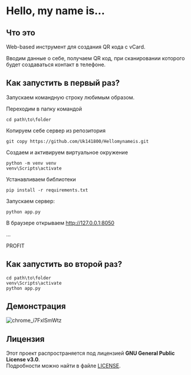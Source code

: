 # Hello, my name is...

## Что это
Web-based инструмент для создания QR кода с vCard.

Вводим данные о себе, получаем QR код, при сканировании которого будет создаваться контакт в телефоне.
## Как запустить в первый раз?
Запускаем командную строку любимым образом.

Переходим в папку командой
```commandline
cd path\to\folder
```
Копируем себе сервер из репозитория 
```commandline
git copy https://github.com/Uk141800/Hellomynameis.git
```
Создаем и активируем виртуальное окружение
```commandline
python -m venv venv
venv\Scripts\activate
```
Устанавливаем библиотеки
```commandline
pip install -r requirements.txt
```
Запускаем сервер:
```commandline
python app.py
```

В браузере открываем http://127.0.0.1:8050

...

PROFIT
## Как запустить во второй раз?
```commandline
cd path\to\folder
venv\Scripts\activate
python app.py
```
## Демонстрация
![chrome_i7FxlSmWtz](https://github.com/user-attachments/assets/34683d61-a4e5-422f-b715-6f882418d5be)
## Лицензия

Этот проект распространяется под лицензией **GNU General Public License v3.0**.  
Подробности можно найти в файле [LICENSE](LICENSE).
